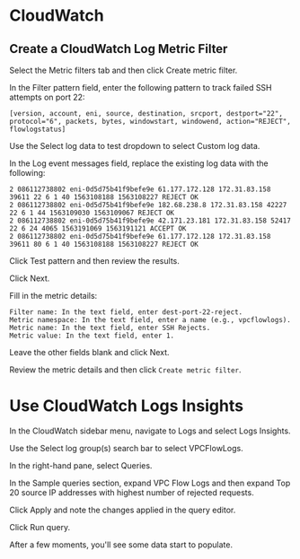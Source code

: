 # CloudWatch

## Create a CloudWatch Log Metric Filter

Select the Metric filters tab and then click Create metric filter.

In the Filter pattern field, enter the following pattern to track failed SSH attempts on port 22:

```
[version, account, eni, source, destination, srcport, destport="22", protocol="6", packets, bytes, windowstart, windowend, action="REJECT", flowlogstatus]
```
Use the Select log data to test dropdown to select Custom log data.

In the Log event messages field, replace the existing log data with the following:
```
2 086112738802 eni-0d5d75b41f9befe9e 61.177.172.128 172.31.83.158 39611 22 6 1 40 1563108188 1563108227 REJECT OK
2 086112738802 eni-0d5d75b41f9befe9e 182.68.238.8 172.31.83.158 42227 22 6 1 44 1563109030 1563109067 REJECT OK
2 086112738802 eni-0d5d75b41f9befe9e 42.171.23.181 172.31.83.158 52417 22 6 24 4065 1563191069 1563191121 ACCEPT OK
2 086112738802 eni-0d5d75b41f9befe9e 61.177.172.128 172.31.83.158 39611 80 6 1 40 1563108188 1563108227 REJECT OK
```

Click Test pattern and then review the results.

Click Next.

Fill in the metric details:
```
Filter name: In the text field, enter dest-port-22-reject.
Metric namespace: In the text field, enter a name (e.g., vpcflowlogs).
Metric name: In the text field, enter SSH Rejects.
Metric value: In the text field, enter 1.
```
Leave the other fields blank and click Next.

Review the metric details and then click `Create metric filter`.


# Use CloudWatch Logs Insights

In the CloudWatch sidebar menu, navigate to Logs and select Logs Insights.

Use the Select log group(s) search bar to select VPCFlowLogs.

In the right-hand pane, select Queries.

In the Sample queries section, expand VPC Flow Logs and then expand Top 20 source IP addresses with highest number of rejected requests.

Click Apply and note the changes applied in the query editor.

Click Run query.

After a few moments, you'll see some data start to populate.